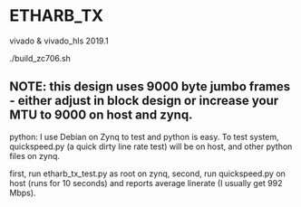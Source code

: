 # ETHARB_TX

vivado & vivado_hls 2019.1

./build_zc706.sh

## NOTE: this design uses 9000 byte jumbo frames - either adjust in block design or increase your MTU to 9000 on host and zynq.

python:
I use Debian on Zynq to test and python is easy.  To test system, quickspeed.py (a quick dirty line rate test) will be on host, and other python files on zynq.

first, run etharb_tx_test.py as root on zynq,
second, run quickspeed.py on host (runs for 10 seconds) and reports average linerate (I usually get 992 Mbps).
